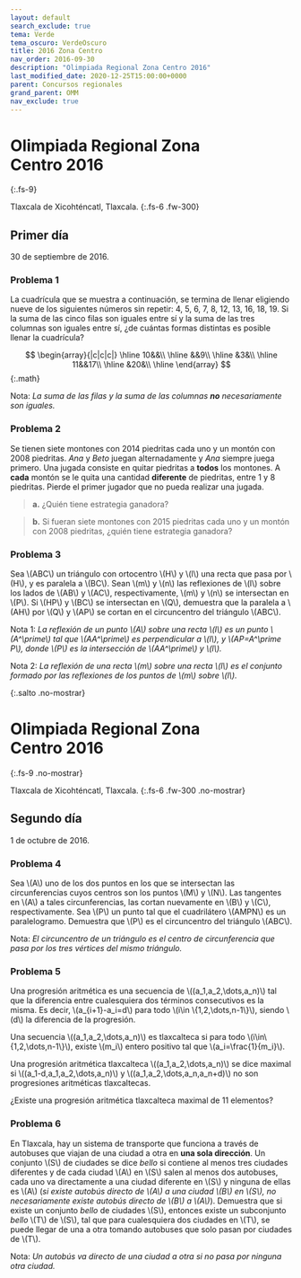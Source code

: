 ```yaml
---
layout: default
search_exclude: true
tema: Verde
tema_oscuro: VerdeOscuro
title: 2016 Zona Centro
nav_order: 2016-09-30
description: "Olimpiada Regional Zona Centro 2016"
last_modified_date: 2020-12-25T15:00:00+0000
parent: Concursos regionales
grand_parent: OMM
nav_exclude: true
---
```


<!--Recuperado de https://www.facebook.com/OlimpiadaMatematicas/photos/a.474022438331/10151460378448332 -->

# Olimpiada Regional Zona Centro&nbsp;<span class="deg-sitio deg-sitio-texto">2016</span>
{:.fs-9}

Tlaxcala de Xicohténcatl, Tlaxcala.
{:.fs-6 .fw-300}

## <span class="deg-sitio deg-sitio-texto">Primer día</span>
30 de septiembre de 2016.

### Problema&nbsp;<span class="deg-sitio deg-sitio-texto">1</span>

La cuadrícula que se muestra a continuación, se termina de llenar eligiendo nueve de los siguientes números sin repetir: 4, 5, 6, 7, 8, 12, 13, 16, 18, 19. Si la suma de las cinco filas son iguales entre sí y la suma de las tres columnas son iguales entre sí, ¿de cuántas formas distintas es posible llenar la cuadrícula?

$$
\begin{array}{|c|c|c|}
\hline
10&&\\
\hline
&&9\\
\hline
&3&\\
\hline
11&&17\\
\hline
&20&\\
\hline
\end{array}
$$
{:.math}

Nota: *La suma de las filas y la suma de las columnas **no** necesariamente son iguales.*

### Problema&nbsp;<span class="deg-sitio deg-sitio-texto">2</span>

Se tienen siete montones con 2014 piedritas cada uno y un montón con 2008 piedritas. *Ana* y *Beto* juegan alternadamente y *Ana* siempre juega primero. Una jugada consiste en quitar piedritas a **todos** los montones. A **cada** montón se le quita una cantidad **diferente** de piedritas, entre 1 y 8 piedritas. Pierde el primer jugador que no pueda realizar una jugada.

>**a.** ¿Quién tiene estrategia ganadora?

>**b.** Si fueran siete montones con 2015 piedritas cada uno y un montón con 2008 piedritas, ¿quién tiene estrategia ganadora?

### Problema&nbsp;<span class="deg-sitio deg-sitio-texto">3</span>

Sea \\(ABC\\) un triángulo con ortocentro \\(H\\) y \\(l\\) una recta que pasa por \\(H\\), y es paralela a \\(BC\\). Sean \\(m\\) y \\(n\\) las reflexiones de \\(l\\) sobre los lados de \\(AB\\) y \\(AC\\), respectivamente, \\(m\\) y \\(n\\) se intersectan en \\(P\\). Si \\(HP\\) y \\(BC\\) se intersectan en \\(Q\\), demuestra que la paralela a \\(AH\\) por \\(Q\\) y \\(AP\\) se cortan en el circuncentro del triángulo \\(ABC\\).

Nota 1: *La reflexión de un punto \\(A\\) sobre una recta \\(l\\) es un punto \\(A^\prime\\) tal que \\(AA^\prime\\) es perpendicular a \\(l\\), y \\(AP=A^\prime P\\), donde \\(P\\) es la intersección de \\(AA^\prime\\) y \\(l\\).*

Nota 2: *La reflexión de una recta \\(m\\) sobre una recta \\(l\\) es el conjunto formado por las reflexiones de los puntos de \\(m\\) sobre \\(l\\).*


<div></div>
{:.salto .no-mostrar}

# Olimpiada Regional Zona Centro&nbsp;<span class="deg-sitio deg-sitio-texto">2016</span>
{:.fs-9 .no-mostrar}

Tlaxcala de Xicohténcatl, Tlaxcala.
{:.fs-6 .fw-300 .no-mostrar}

## <span class="deg-sitio deg-sitio-texto">Segundo día</span>
1 de octubre de 2016.

### Problema&nbsp;<span class="deg-sitio deg-sitio-texto">4</span>

Sea \\(A\\) uno de los dos puntos en los que se intersectan las circunferencias cuyos centros son los puntos \\(M\\) y \\(N\\). Las tangentes en \\(A\\) a tales circunferencias, las cortan nuevamente en \\(B\\) y \\(C\\), respectivamente. Sea \\(P\\) un punto tal que el cuadrilátero \\(AMPN\\) es un paralelogramo. Demuestra que \\(P\\) es el circuncentro del triángulo \\(ABC\\).

Nota: *El circuncentro de un triángulo es el centro de circunferencia que pasa por los tres vértices del mismo triángulo.*

### Problema&nbsp;<span class="deg-sitio deg-sitio-texto">5</span>

Una progresión aritmética es una secuencia de \\((a_1,a_2,\dots,a_n)\\) tal que la diferencia entre cualesquiera dos términos consecutivos es la misma. Es decir, \\(a_{i+1}-a_i=d\\) para todo \\(i\in \\{1,2,\dots,n-1\\}\\), siendo \\(d\\) la diferencia de la progresión.

Una secuencia \\((a_1,a_2,\dots,a_n)\\) es tlaxcalteca si para todo \\(i\in\\{1,2,\dots,n-1\\}\\), existe \\(m_i\\) entero positivo tal que \\(a_i=\frac{1}{m_i}\\).

Una progresión aritmética tlaxcalteca \\((a_1,a_2,\dots,a_n)\\) se dice maximal si \\((a_1-d,a_1,a_2,\dots,a_n)\\) y \\((a_1,a_2,\dots,a_n,a_n+d)\\) no son progresiones aritméticas tlaxcaltecas.

¿Existe una progresión aritmética tlaxcalteca maximal de 11 elementos?

### Problema&nbsp;<span class="deg-sitio deg-sitio-texto">6</span>

En Tlaxcala, hay un sistema de transporte que funciona a través de autobuses que viajan de una ciudad a otra en **una sola dirección**. Un conjunto \\(S\\) de ciudades se dice *bello* si contiene al menos tres ciudades diferentes y de cada ciudad \\(A\\) en \\(S\\) salen al menos dos autobuses, cada uno va directamente a una ciudad diferente en \\(S\\) y ninguna de ellas es \\(A\\) (*si existe autobús directo de \\(A\\) a una ciudad \\(B\\) en \\(S\\), no necesariamente existe autobús directo de \\(B\\) a \\(A\\)*). Demuestra que si existe un conjunto *bello* de ciudades \\(S\\), entonces existe un subconjunto *bello* \\(T\\) de \\(S\\), tal que para cualesquiera dos ciudades en \\(T\\), se puede llegar de una a otra tomando autobuses que solo pasan por ciudades de \\(T\\).

Nota: *Un autobús va directo de una ciudad a otra si no pasa por ninguna otra ciudad.*
